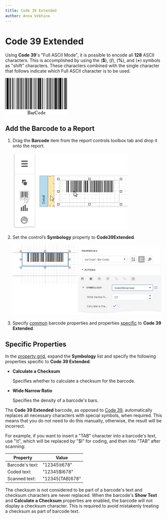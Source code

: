 ```yaml
---
title: Code 39 Extended
author: Anna Vekhina
---
```

# Code 39 Extended

Using **Code 39**'s "Full ASCII Mode", it is possible to encode all **128** ASCII characters. This is accomplished by using the (**$**), (**/**), (**%**), and (**&#0043;**) symbols as "shift" characters. These characters combined with the single character that follows indicate which Full ASCII character is to be used.

![](../../../../images/eurd-web-bar-code-code-39-extended.png)

## Add the Barcode to a Report

1. Drag the **Barcode** item from the report controls toolbox tab and drop it onto the report. 

    ![](../../../../images/eurd-web-add-bar-code-to-report.png)

2. Set the control’s **Symbology** property to **Code39Extended**. 

    ![](../../../../images/code-39-extended-in-designer.png)

3. Specify [common](add-bar-codes-to-a-report.md) barcode properties and properties [specific](#specific-properties) to **Code 39 Extended**.

## Specific Properties

In the [property grid](../../report-designer-tools/ui-panels/properties-panel.md), expand the **Symbology** list and specify the following properties specific to **Code 39 Extended**:

* **Calculate a Checksum**

    Specifies whether to calculate a checksum for the barcode.

* **Wide Narrow Ratio**

    Specifies the density of a barcode's bars.

The **Code 39 Extended** barcode, as opposed to [Code 39](code-39-usd-3.md), automatically replaces all necessary characters with special symbols, when required. This means that you do not need to do this manually, otherwise, the result will be incorrect.

For example, if you want to insert a "TAB" character into a barcode's text, use "\t", which will be replaced by "$I" for coding, and then into "TAB" after scanning:

| Property | Value |
|---|---|
| Barcode's text: | "12345\t678" |
| Coded text: | "12345$I678" |
| Scanned text: | "12345[TAB]678" |

The checksum is not considered to be part of a barcode's text and checksum characters are never replaced. When the barcode's **Show Text** and **Calculate a Checksum** properties are enabled, the barcode will not display a checksum character. This is required to avoid mistakenly treating a checksum as part of barcode text.